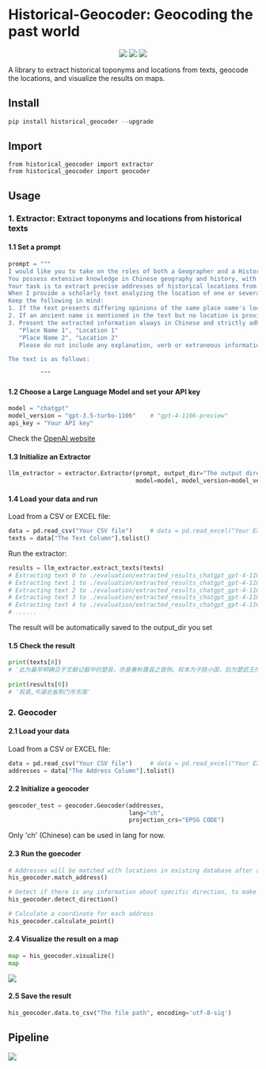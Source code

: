 # Historical-Geocoder:  Geocoding the past world
<p align="center">
<a href="https://pypi.org/project/historical_geocoder">
    <img src="https://img.shields.io/pypi/v/historical_geocoder.svg" /></a>
<a href="http://www.apache.org/licenses/">
    <img src="https://img.shields.io/badge/License-Apache--2.0-green.svg" /></a>
<a href="https://colab.research.google.com/github/yukiyuqichen/Historical-Geocoder/blob/main/test.ipynb">
    <img src="https://colab.research.google.com/assets/colab-badge.svg" /></a>
</p>

A library to extract historical toponyms and locations from texts, geocode the locations, and visualize the results on maps.

## Install ##

```python
pip install historical_geocoder --upgrade
```

## Import

```
from historical_geocoder import extractor
from historical_geocoder import geocoder
```

## Usage ##

### 1. Extractor: Extract toponyms and locations from historical texts

#### 1.1 Set a prompt

```python
prompt = """
I would like you to take on the roles of both a Geographer and a Historian. 
You possess extensive knowledge in Chinese geography and history, with a particular expertise in historical toponymy. 
Your task is to extract precise addresses of historical locations from texts.
When I provide a scholarly text analyzing the location of one or several ancient place names, please identify and extract both the ancient place names and their corresponding locations from the text. 
Keep the following in mind:
1. If the text presents differing opinions of the same place name's location from various scholars, only extract the most correct location that the author of the text acknowledges or agrees with. Do not include information that the author disputes.
2. If an ancient name is mentioned in the text but no location is provided, please do not extract the information for this place name.
3. Present the extracted information always in Chinese and strictly adhere to the following format:
   "Place Name 1", "Location 1"
   "Place Name 2", "Location 2"
   Please do not include any explanation, verb or extraneous information.

The text is as follows:

         """
```

#### 1.2 Choose a Large Language Model and set your API key

```python
model = "chatgpt"
model_version = "gpt-3.5-turbo-1106"	# "gpt-4-1106-preview"
api_key = "Your API key"
```

Check the [OpenAI website](https://openai.com/blog/openai-api)

#### 1.3 Initialize an Extractor

```python
llm_extractor = extractor.Extractor(prompt, output_dir="The output directory", 
                                    model=model, model_version=model_version, 									            api_key=api_key)
```

#### 1.4 Load your data and run

Load from a CSV or EXCEL file:

```python
data = pd.read_csv("Your CSV file")		# data = pd.read_excel("Your EXCEL file")
texts = data["The Text Column"].tolist()
```

Run the extractor:

```python
results = llm_extractor.extract_texts(texts)
# Extracting text 0 to ./evaluation/extracted_results_chatgpt_gpt-4-1106-preview.json
# Extracting text 1 to ./evaluation/extracted_results_chatgpt_gpt-4-1106-preview.json
# Extracting text 2 to ./evaluation/extracted_results_chatgpt_gpt-4-1106-preview.json
# Extracting text 3 to ./evaluation/extracted_results_chatgpt_gpt-4-1106-preview.json
# Extracting text 4 to ./evaluation/extracted_results_chatgpt_gpt-4-1106-preview.json
# ......
```

The result will be automatically saved to the output_dir you set

#### 1.5 Check the result

```python
print(texts[0])
# '此为最早明确见于文献记载中的楚县，亦是春秋置县之首例。权本为子姓小国，后为楚武王所灭，并被改建为县。《左传》庄公十八年载：“初，楚武王克权，使斗缗尹之。”斗缗为楚国大夫，“尹之”，就是以斗缗为权县的长官，来管理县内的有关事务。楚武王在位时间为公元前740年至前690年。《水经·沔水注》曰：“沔水自荆城东南流，迳当阳县之章山东，山上有故城，太尉陶侃伐杜曾所筑也。……沔水又东，右会权口，水出章山，东南流权城北，古之权国也。”《大清一统志》卷342安陆府古迹权城下亦云：“在钟祥县西南。”是权县当位于今湖北省荆门县东南。杨伯峻《春秋左传注》以为在今湖北省当阳县东南，恐非，当是将古当阳县（位于今荆门县西南）与今当阳县错混而致误。后斗缗据权县而叛楚，楚武王率军“围而杀之”。随后“迁权于那处，使阎敖尹之”(《左传》庄公十八年)，即楚武王把权县原有的臣民迁往“那处”，并在那处设县，让阎敖为县尹，负责那处的地方政务。又，徐少华认为“迁权于那处”的应是指权国旧贵族及部分平民，在权县当仍有大多数平民留于当地而为县民，不可能全面迁走而使权成为弃地，权县仍当继续存在。其说恐未必与当时的事情发展相符。因权与那处颇近，权迁那处后，权已演变为一居民点，即一般的楚邑，而权县应当不复存在了。'
 
print(results[0])
# '权县,今湖北省荆门市东南'

```

### 2. Geocoder

#### 2.1 Load your data

Load from a CSV or EXCEL file:

```python
data = pd.read_csv("Your CSV file")		# data = pd.read_excel("Your EXCEL file")
addresses = data["The Address Column"].tolist()
```

#### 2.2 Initialize a geocoder

```python
geocoder_test = geocoder.Geocoder(addresses, 
                                  lang="ch",  
                                  projection_crs="EPSG CODE")
```

Only 'ch' (Chinese) can be used in lang for now.

#### 2.3 Run the goecoder

```python
# Addresses will be matched with locations in existing database after a process of toponym normalization
his_geocoder.match_address()

# Detect if there is any information about specific direction, to make the calculation more accurate
his_geocoder.detect_direction()

# Calculate a coordinate for each address
his_geocoder.calculate_point()
```

#### 2.4 Visualize the result on a map

```python
map = his_geocoder.visualize()
map
```

![](https://github.com/yukiyuqichen/Historical-Geocoder/blob/main/figures/visualization.png)

#### 2.5 Save the result

```python
his_geocoder.data.to_csv("The file path", encoding='utf-8-sig')
```

## Pipeline ##

![](https://github.com/yukiyuqichen/Historical-Geocoder/blob/main/figures/workflow.png)

